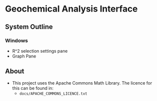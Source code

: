 # Geochemical Analysis Interface

## System Outline
### Windows
- R^2 selection settings pane
- Graph Pane


## About
- This project uses the Apache Commons Math Library.  The licence for this can be found in:
    - ```docs/APACHE_COMMONS_LICENCE.txt```
